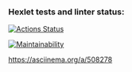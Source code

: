 ### Hexlet tests and linter status:
[![Actions Status](https://github.com/pollyleyka/frontend-project-lvl1/workflows/hexlet-check/badge.svg)](https://github.com/pollyleyka/frontend-project-lvl1/actions)

[![Maintainability](https://api.codeclimate.com/v1/badges/603c7a9c01beada68c4a/maintainability)](https://codeclimate.com/github/pollyleyka/frontend-project-lvl1/maintainability)


https://asciinema.org/a/508278